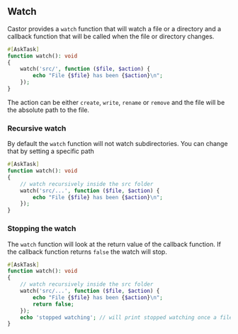 ## Watch

Castor provides a `watch` function that will watch a file or a directory and a callback function that will be called
when the file or directory changes.

```php
#[AskTask]
function watch(): void
{
    watch('src/', function ($file, $action) {
        echo "File {$file} has been {$action}\n";
    });
}
```

The action can be either `create`, `write`, `rename` or `remove` and the file will be the absolute path to the file.

### Recursive watch

By default the `watch` function will not watch subdirectories. You can change that by setting a specific path

```php
#[AskTask]
function watch(): void
{
    // watch recursively inside the src folder
    watch('src/...', function ($file, $action) {
        echo "File {$file} has been {$action}\n";
    });
}
```

### Stopping the watch

The `watch` function will look at the return value of the callback function. If the callback function returns `false`
the watch will stop.

```php
#[AskTask]
function watch(): void
{
    // watch recursively inside the src folder
    watch('src/...', function ($file, $action) {
        echo "File {$file} has been {$action}\n";
        return false;
    });
    echo 'stopped watching'; // will print stopped watching once a file has been modified in the src folder
}
```
